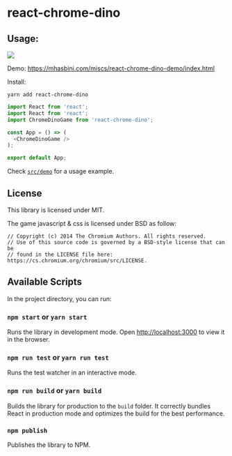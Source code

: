# react-chrome-dino

## Usage:

![](screenshots/screenshot.png)

Demo: https://mhasbini.com/miscs/react-chrome-dino-demo/index.html

Install:

```
yarn add react-chrome-dino
```

```js
import React from 'react';
import React from 'react';
import ChromeDinoGame from 'react-chrome-dino';

const App = () => (
  <ChromeDinoGame />
);

export default App;
```

Check [`src/demo`](src/demo) for a usage example.

## License

This library is licensed under MIT.

The game javascript & css is licensed under BSD as follow:

```
// Copyright (c) 2014 The Chromium Authors. All rights reserved.
// Use of this source code is governed by a BSD-style license that can be
// found in the LICENSE file here: https://cs.chromium.org/chromium/src/LICENSE. 
```

## Available Scripts

In the project directory, you can run:

### `npm start` or `yarn start`

Runs the library in development mode. Open [http://localhost:3000](http://localhost:3000) to view it in the browser.

### `npm run test` or `yarn run test`

Runs the test watcher in an interactive mode.

### `npm run build` or `yarn build`

Builds the library for production to the `build` folder.
It correctly bundles React in production mode and optimizes the build for the best performance.

### `npm publish`

Publishes the library to NPM.
